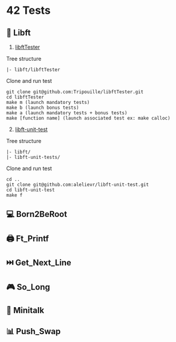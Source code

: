 # 42 Tests

## 📕 Libft
1. [libftTester](https://github.com/Tripouille/libftTester)

Tree structure
```
|- libft/libftTester
```
Clone and run test
```
git clone git@github.com:Tripouille/libftTester.git
cd libftTester
make m (launch mandatory tests)
make b (launch bonus tests)
make a (launch mandatory tests + bonus tests)
make [function name] (launch associated test ex: make calloc)
```

2. [libft-unit-test](https://github.com/alelievr/libft-unit-test)

Tree structure
```
|- libft/
|- libft-unit-tests/
```
Clone and run test
```
cd ..
git clone git@github.com:alelievr/libft-unit-test.git
cd libft-unit-test
make f
```

## 💻 Born2BeRoot

## 🖨️ Ft_Printf

## ⏭️ Get_Next_Line

## 🎮 So_Long

## 📠 Minitalk

## 📊 Push_Swap
